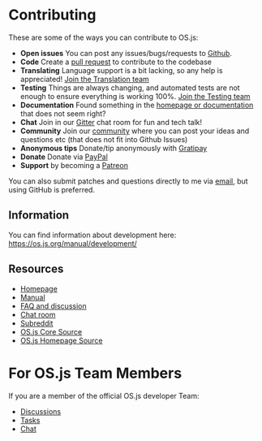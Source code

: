 # Contributing

These are some of the ways you can contribute to OS.js:

* **Open issues** You can post any issues/bugs/requests to [Github](https://github.com/os-js/OS.js/issues).
* **Code** Create a [pull request](https://github.com/os-js/OS.js/pulls) to contribute to the codebase
* **Translating** Language support is a bit lacking, so any help is appreciated! [Join the Translation team](https://github.com/os-js/OS.js/wiki/Join-the-translation-team)
* **Testing** Things are always changing, and automated tests are not enough to ensure everything is working 100%. [Join the Testing team](https://github.com/os-js/OS.js/wiki/Join-the-testing-team)
* **Documentation** Found something in the [homepage or documentation](https://github.com/andersevenrud/os.js.org) that does not seem right?
* **Chat** Join in our [Gitter](https://gitter.im/os-js/OS.js) chat room for fun and tech talk!
* **Community** Join our [community](http://community.os.js.org/) where you can post your ideas and questions etc (that does not fit into Github Issues)
* **Anonymous tips** Donate/tip anonymously with [Gratipay](https://gratipay.com/os-js/)
* **Donate** Donate via [PayPal](https://www.paypal.com/cgi-bin/webscr?cmd=_donations&business=andersevenrud%40gmail%2ecom&lc=NO&currency_code=USD&bn=PP%2dDonationsBF%3abtn_donate_SM%2egif%3aNonHosted)
* **Support** by becoming a [Patreon](https://www.patreon.com/user?u=2978551&ty=h&u=2978551)

You can also submit patches and questions directly to me via [email](mailto:andersevenrud@gmail.com), but using GitHub is preferred.

## Information

You can find information about development here: https://os.js.org/manual/development/

## Resources

* [Homepage](https://os.js.org/)
* [Manual](https://os.js.org/manual/)
* [FAQ and discussion](https://github.com/os-js/OS.js/issues/49)
* [Chat room](https://gitter.im/os-js/OS.js)
* [Subreddit](https://www.reddit.com/r/osjs)
* [OS.js Core Source](https://github.com/os-js/OS.js)
* [OS.js Homepage Source](https://github.com/andersevenrud/os.js.org)

# For OS.js Team Members

If you are a member of the official OS.js developer Team:

* [Discussions](http://community.os.js.org/c/team)
* [Tasks](https://trello.com/osjs)
* [Chat](https://gitter.im/os-js/OS.js/teams)
